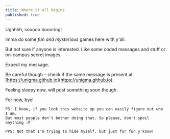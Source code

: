 ```yaml
---
title: Where it all begins
published: true
---
```


Ughhhh, sooooo boooring!

Imma do some _fun and mysterious_ games here with y'all.

But not sure if anyone is interested. Like some coded messages and stuff or on-campus secret images.

Expect my message.

Be careful though – check if the same message is present at [https://unigma.github.io](https://unigma.github.io).

Feeling sleepy now, will post something soon though.

For now, bye!

```
PS: I know, if you look this website up you can easily figure out who I am.
But most people don't bother doing that. So please, don't spoil anything :P

PPS: Not that I'm trying to hide myself, but just for fun y'know!
```
